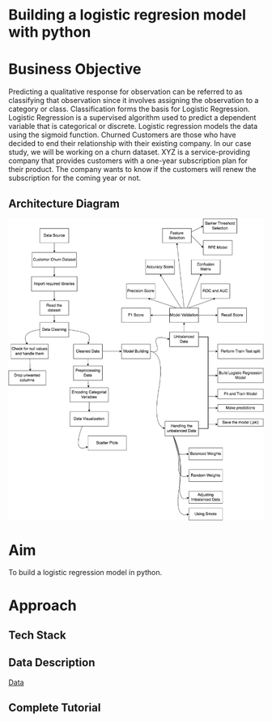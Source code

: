 # Building a logistic regresion model with python

# Business Objective
Predicting a qualitative response for observation can be referred to as classifying that
observation since it involves assigning the observation to a category or class.
Classification forms the basis for Logistic Regression. Logistic Regression is a
supervised algorithm used to predict a dependent variable that is categorical or
discrete. Logistic regression models the data using the sigmoid function.
Churned Customers are those who have decided to end their relationship with their
existing company. In our case study, we will be working on a churn dataset.
XYZ is a service-providing company that provides customers with a one-year
subscription plan for their product. The company wants to know if the customers will
renew the subscription for the coming year or not.

## Architecture Diagram
<img src="architecture_diagram.png">

# Aim
To build a logistic regression model in python.

# Approach

## Tech Stack

## Data Description
[Data](https://github.com/diegovillatoromx/logistic_regresion_model/blob/main/Data/data_regression.csv)
## Complete Tutorial

